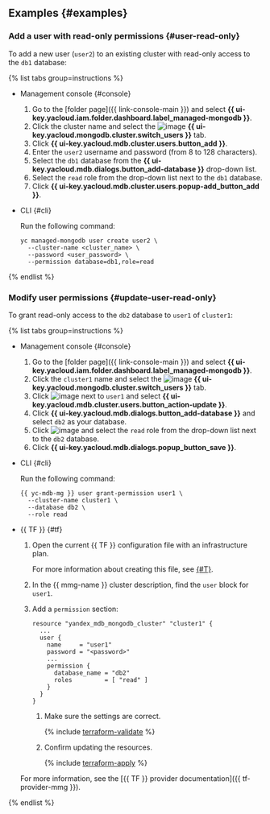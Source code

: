 ## Examples {#examples}

### Add a user with read-only permissions {#user-read-only}

To add a new user (`user2`) to an existing cluster with read-only access to the `db1` database:

{% list tabs group=instructions %}

- Management console {#console}

   1. Go to the [folder page]({{ link-console-main }}) and select **{{ ui-key.yacloud.iam.folder.dashboard.label_managed-mongodb }}**.
   1. Click the cluster name and select the ![image](../../_assets/console-icons/persons.svg) **{{ ui-key.yacloud.mongodb.cluster.switch_users }}** tab.
   1. Click **{{ ui-key.yacloud.mdb.cluster.users.button_add }}**.
   1. Enter the `user2` username and password (from 8 to 128 characters).
   1. Select the `db1` database from the **{{ ui-key.yacloud.mdb.dialogs.button_add-database }}** drop-down list.
   1. Select the `read` role from the drop-down list next to the `db1` database.
   1. Click **{{ ui-key.yacloud.mdb.cluster.users.popup-add_button_add }}**.

- CLI {#cli}

   Run the following command:

   ```
   yc managed-mongodb user create user2 \
     --cluster-name <cluster_name> \
     --password <user_password> \
     --permission database=db1,role=read
   ```

{% endlist %}

### Modify user permissions {#update-user-read-only}

To grant read-only access to the `db2` database to `user1` of `cluster1`:

{% list tabs group=instructions %}

- Management console {#console}

   1. Go to the [folder page]({{ link-console-main }}) and select **{{ ui-key.yacloud.iam.folder.dashboard.label_managed-mongodb }}**.
   1. Click the `cluster1` name and select the ![image](../../_assets/console-icons/persons.svg) **{{ ui-key.yacloud.mongodb.cluster.switch_users }}** tab.
   1. Click ![image](../../_assets/console-icons/ellipsis.svg) next to `user1` and select **{{ ui-key.yacloud.mdb.cluster.users.button_action-update }}**.
   1. Click **{{ ui-key.yacloud.mdb.dialogs.button_add-database }}** and select `db2` as your database.
   1. Click ![image](../../_assets/console-icons/plus.svg) and select the `read` role from the drop-down list next to the `db2` database.
   1. Click **{{ ui-key.yacloud.mdb.dialogs.popup_button_save }}**.

- CLI {#cli}

   Run the following command:

   ```
   {{ yc-mdb-mg }} user grant-permission user1 \
     --cluster-name cluster1 \
     --database db2 \
     --role read
   ```

- {{ TF }} {#tf}

   1. Open the current {{ TF }} configuration file with an infrastructure plan.

      For more information about creating this file, see [{#T}](../../managed-mongodb/operations/cluster-create.md).

   1. In the {{ mmg-name }} cluster description, find the `user` block for `user1`.
   1. Add a `permission` section:

      ```hcl
      resource "yandex_mdb_mongodb_cluster" "cluster1" {
        ...
        user {
          name     = "user1"
          password = "<password>"
          ...
          permission {
            database_name = "db2"
            roles         = [ "read" ]
          }
        }
      }
      ```

      1. Make sure the settings are correct.

         {% include [terraform-validate](../../_includes/mdb/terraform/validate.md) %}

      1. Confirm updating the resources.

         {% include [terraform-apply](../../_includes/mdb/terraform/apply.md) %}

   For more information, see the [{{ TF }} provider documentation]({{ tf-provider-mmg }}).

{% endlist %}
